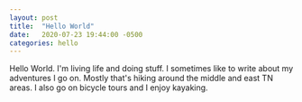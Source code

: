 ```yaml
---
layout: post
title:  "Hello World"
date:   2020-07-23 19:44:00 -0500
categories: hello
---
```


Hello World. I'm living life and doing stuff. I sometimes like to write about my adventures I go on. Mostly that's hiking around the middle and east TN areas. I also go on bicycle tours and I enjoy kayaking.
